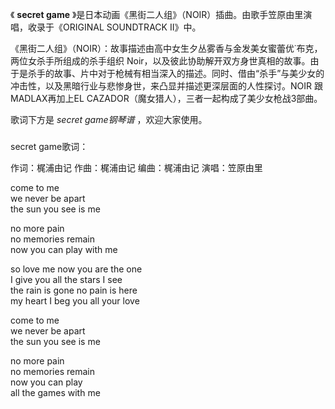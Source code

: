 

《 **secret game** 》是日本动画《黑街二人组》（NOIR）插曲。由歌手笠原由里演唱，收录于《ORIGINAL SOUNDTRACK
II》中。

  

《黑街二人组》（NOIR）：故事描述由高中女生夕丛雾香与金发美女蜜蕾优˙布克，两位女杀手所组成的杀手组织
Noir，以及彼此协助解开双方身世真相的故事。由于是杀手的故事、片中对于枪械有相当深入的描述。同时、借由“杀手”与美少女的冲击性，以及黑暗行业与悲惨身世，来凸显并描述更深层面的人性探讨。NOIR
跟MADLAX再加上EL CAZADOR（魔女猎人），三者一起构成了美少女枪战3部曲。

  

歌词下方是 _secret game钢琴谱_ ，欢迎大家使用。

###  
secret game歌词：

作词：梶浦由记 作曲：梶浦由记 编曲：梶浦由记 演唱：笠原由里  
  
  

come to me  
we never be apart  
the sun you see is me

no more pain  
no memories remain  
now you can play with me

so love me now you are the one  
I give you all the stars I see  
the rain is gone no pain is here  
my heart I beg you all your love

come to me  
we never be apart  
the sun you see is me

no more pain  
no memories remain  
now you can play  
all the games with me

  
  
  

